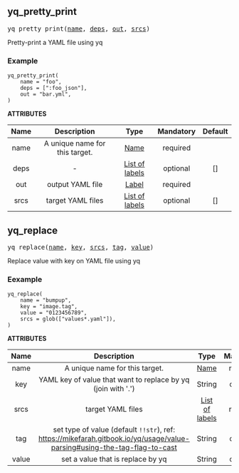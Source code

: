 <!-- Generated with Stardoc: http://skydoc.bazel.build -->

<a name="#yq_pretty_print"></a>

## yq_pretty_print

<pre>
yq_pretty_print(<a href="#yq_pretty_print-name">name</a>, <a href="#yq_pretty_print-deps">deps</a>, <a href="#yq_pretty_print-out">out</a>, <a href="#yq_pretty_print-srcs">srcs</a>)
</pre>


Pretty-print a YAML file using yq

### Example

  ```
  yq_pretty_print(
      name = "foo",
      deps = [":foo_json"],
      out = "bar.yml",
  )
  ```


**ATTRIBUTES**


| Name  | Description | Type | Mandatory | Default |
| :-------------: | :-------------: | :-------------: | :-------------: | :-------------: |
| name |  A unique name for this target.   | <a href="https://bazel.build/docs/build-ref.html#name">Name</a> | required |  |
| deps |  -   | <a href="https://bazel.build/docs/build-ref.html#labels">List of labels</a> | optional | [] |
| out |  output YAML file   | <a href="https://bazel.build/docs/build-ref.html#labels">Label</a> | required |  |
| srcs |  target YAML files   | <a href="https://bazel.build/docs/build-ref.html#labels">List of labels</a> | optional | [] |


<a name="#yq_replace"></a>

## yq_replace

<pre>
yq_replace(<a href="#yq_replace-name">name</a>, <a href="#yq_replace-key">key</a>, <a href="#yq_replace-srcs">srcs</a>, <a href="#yq_replace-tag">tag</a>, <a href="#yq_replace-value">value</a>)
</pre>


Replace value with key on YAML file using yq

### Eexample

  ```
  yq_replace(
      name = "bumpup",
      key = "image.tag",
      value = "0123456789",
      srcs = glob(["values*.yaml"]),
  )
  ```


**ATTRIBUTES**


| Name  | Description | Type | Mandatory | Default |
| :-------------: | :-------------: | :-------------: | :-------------: | :-------------: |
| name |  A unique name for this target.   | <a href="https://bazel.build/docs/build-ref.html#name">Name</a> | required |  |
| key |  YAML key of value that want to replace by yq (join with '.')   | String | optional | "" |
| srcs |  target YAML files   | <a href="https://bazel.build/docs/build-ref.html#labels">List of labels</a> | required |  |
| tag |  set type of value (default <code>!!str</code>), ref: https://mikefarah.gitbook.io/yq/usage/value-parsing#using-the-tag-flag-to-cast   | String | optional | "!!str" |
| value |  set a value that is replace by yq   | String | optional | "" |


